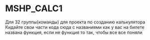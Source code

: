 # MSHP_CALC1
Для 32 группы(команды) для проекта по созданию калькулятора
Кидайте свои части кода сюда с названиями как у вас на билете названа функция, если не функция то так, чтобы все все поняли
